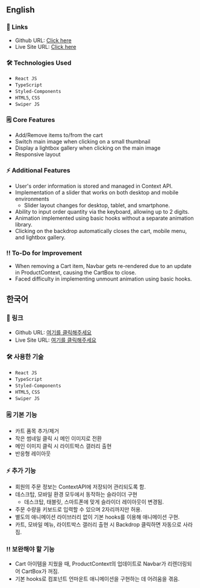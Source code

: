 ## English

### 🔗 Links

- Github URL: [Click here](https://github.com/tripkmin/e-commerce)
- Live Site URL: [Click here](https://e-commerce-rose-mu.vercel.app/)

### 🛠️ Technologies Used

- `React JS`
- `TypeScript`
- `Styled-Components`
- `HTML5`, `CSS`
- `Swiper JS`

### 🗒️ Core Features

- Add/Remove items to/from the cart
- Switch main image when clicking on a small thumbnail
- Display a lightbox gallery when clicking on the main image
- Responsive layout

### ⚡ Additional Features

- User's order information is stored and managed in Context API.
- Implementation of a slider that works on both desktop and mobile environments
  - Slider layout changes for desktop, tablet, and smartphone.
- Ability to input order quantity via the keyboard, allowing up to 2 digits.
- Animation implemented using basic hooks without a separate animation library.
- Clicking on the backdrop automatically closes the cart, mobile menu, and lightbox gallery.

### ‼️ To-Do for Improvement

- When removing a Cart item, Navbar gets re-rendered due to an update in ProductContext, causing the CartBox to close.
- Faced difficulty in implementing unmount animation using basic hooks.

## 한국어

### 🔗 링크

- Github URL: [여기를 클릭해주세요](https://github.com/tripkmin/e-commerce)
- Live Site URL: [여기를 클릭해주세요](https://e-commerce-rose-mu.vercel.app/)

### 🛠️ 사용한 기술

- `React JS`
- `TypeScript`
- `Styled-Components`
- `HTML5`, `CSS`
- `Swiper JS`

### 🗒️ 기본 기능

- 카트 품목 추가/제거
- 작은 썸네일 클릭 시 메인 이미지로 전환
- 메인 이미지 클릭 시 라이트박스 갤러리 출현
- 반응형 레이아웃

### ⚡ 추가 기능

- 회원의 주문 정보는 ContextAPI에 저장되어 관리되도록 함.
- 데스크탑, 모바일 환경 모두에서 동작하는 슬라이더 구현
  - 데스크탑, 태블릿, 스마트폰에 맞게 슬라이더 레이아웃이 변경됨.
- 주문 수량을 키보드로 입력할 수 있으며 2자리까지만 허용.
- 별도의 애니메이션 라이브러리 없이 기본 hooks를 이용해 애니메이션 구현.
- 카트, 모바일 메뉴, 라이트박스 갤러리 출현 시 Backdrop 클릭하면 자동으로 사라짐.

### ‼️ 보완해야 할 기능

- Cart 아이템을 지웠을 때, ProductContext의 업데이트로 Navbar가 리렌더링되어 CartBox가 꺼짐.
- 기본 hooks로 컴포넌트 언마운트 애니메이션을 구현하는 데 어려움을 겪음.

